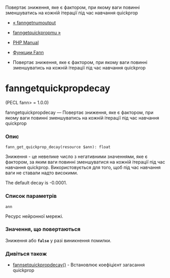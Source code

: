 Повертає зниження, яке є фактором, при якому ваги повинні зменшуватись на кожній ітерації під час навчання quickprop

-   [« fanngetnumoutput](function.fann-get-num-output.html)
    
-   [fanngetquickpropmu »](function.fann-get-quickprop-mu.html)
    
-   [PHP Manual](index.md)
    
-   [Функции Fann](ref.fann.md)
    
-   Повертає зниження, яке є фактором, при якому ваги повинні зменшуватись на кожній ітерації під час навчання quickprop
    

# fanngetquickpropdecay

(PECL fann> = 1.0.0)

fanngetquickpropdecay — Повертає зниження, яке є фактором, при якому ваги повинні зменшуватись на кожній ітерації під час навчання quickprop

### Опис

```methodsynopsis
fann_get_quickprop_decay(resource $ann): float
```

Зниження - це невелике число з негативними значеннями, яке є фактором, за яким ваги повинні зменшуватися на кожній ітерації під час навчання quickprop. Використовується для того, щоб під час навчання ваги не ставали надто високими.

The default decay is -0.0001.

### Список параметрів

`ann`

Ресурс нейронної мережі.

### Значення, що повертаються

Зниження або **`false`** у разі виникнення помилки.

### Дивіться також

-   [fannsetquickpropdecay()](function.fann-set-quickprop-decay.html) - Встановлює коефіцієнт загасання quickprop